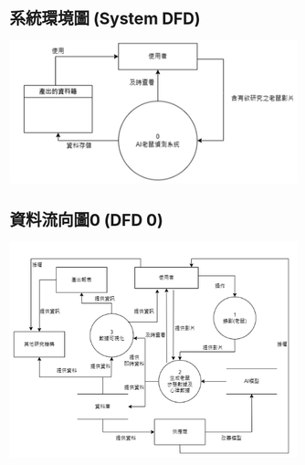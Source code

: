 # 系統環境圖 (System DFD)

![System DFD](System%20DFD.png)

# 資料流向圖0 (DFD 0)

![資料流向圖0 (DFD 0)](資料流向圖0%20(DFD%200).png)

